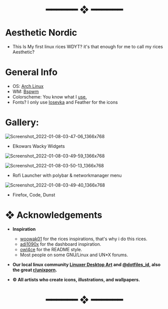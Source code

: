 <h1 align="center"> ━━━━━━  ❖  ━━━━━━ </h1>

# Aesthetic Nordic

- This Is My first linux rices WDYT? it's that enough for me to call my rices Aesthetic?

# General Info

- OS: [Arch Linux](https://archlinux.org/)
- WM: [Bspwm](https://github.com/baskerville/bspwm)
- Colorscheme: You know what I [use.](https://github.com/arcticicestudio/nord)
- Fonts? I only use [Iosevka](https://typeof.net/Iosevka/) and Feather for the icons

# Gallery: 

![Screenshot_2022-01-08-03-47-06_1366x768](https://user-images.githubusercontent.com/93292023/148638253-e85b4811-5e4f-41c7-90c4-a7d02d20f8c2.png)

- Elkowars Wacky Widgets

![Screenshot_2022-01-08-03-49-59_1366x768](https://user-images.githubusercontent.com/93292023/148638291-e98faf3b-296c-4bab-a065-06e0666850c0.png)

![Screenshot_2022-01-08-03-50-13_1366x768](https://user-images.githubusercontent.com/93292023/148638309-08fe0661-7913-47af-aad6-bc96283236ea.png)

- Rofi Launcher with polybar & networkmanager menu 

![Screenshot_2022-01-08-03-49-40_1366x768](https://user-images.githubusercontent.com/93292023/148638334-c35145c5-1a59-4d67-8823-497c9771037b.png)

- Firefox, Code, Dunst

# ❖ Acknowledgements

   - **Inspiration**
      - [woowak01](https://github.com/ChocolateBread799) for the rices inspirations, that's why i do this rices.
      - [adi1090x](https://github.com/adi1090x) for the dashboard inspiration.
      - [owl4ce](https://github.com/owl4ce) for the README style.
      - Most people on some GNU/Linux and UN*X forums.

   - **Our local linux community [Linuxer Desktop Art](https://facebook.com/groups/linuxart) and [@dotfiles_id](https://t.me/dotfiles_id), also the great              [r/unixporn](https://www.reddit.com/r/unixporn).**
   - **© All artists who create icons, illustrations, and wallpapers.**

<h1 align="center"> ━━━━━━  ❖  ━━━━━━ </h1>
